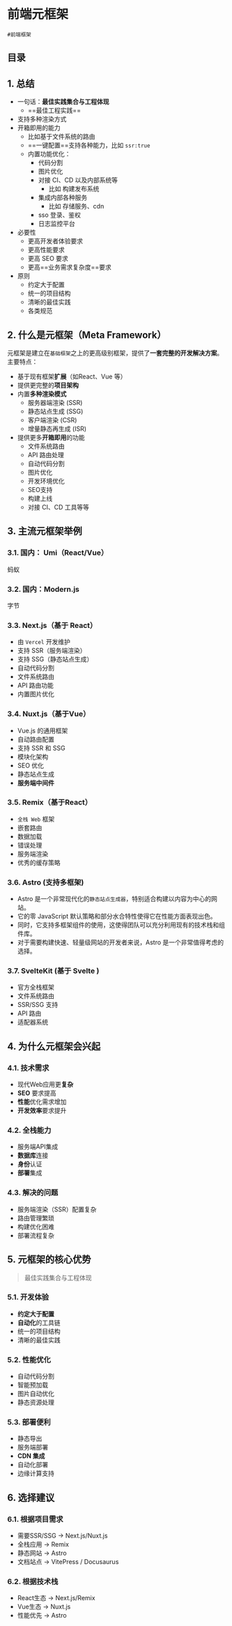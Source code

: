 
# 前端元框架

`#前端框架` 


## 目录
<!-- toc -->
 ## 1. 总结  

- 一句话：**最佳实践集合与工程体现**
	- ==最佳工程实践==
- 支持多种渲染方式
- 开箱即用的能力
	- 比如基于文件系统的路由
	- ==一键配置==支持各种能力，比如 `ssr:true`
	- 内置功能优化：
		- 代码分割
		- 图片优化
		- 对接 CI、CD 以及内部系统等
			- 比如 构建发布系统
		- 集成内部各种服务
			- 比如 存储服务、cdn
		- sso 登录、鉴权
		- 日志监控平台
- 必要性
	- 更高开发者体验要求
	- 更高性能要求
	- 更高 SEO 要求
	- 更高==业务需求复杂度==要求
- 原则
	- 约定大于配置
	- 统一的项目结构
	- 清晰的最佳实践
	- 各类规范

## 2. 什么是元框架（Meta Framework）

元框架是建立在`基础框架`之上的更高级别框架，提供了**一套完整的开发解决方案**。主要特点：
- 基于现有框架**扩展**（如React、Vue 等）
- 提供更完整的**项目架构**
- 内置**多种渲染模式**
	- 服务器端渲染 (SSR)
	- 静态站点生成 (SSG)
	- 客户端渲染 (CSR)
	- 增量静态再生成 (ISR)
- 提供更多**开箱即用**的功能
	- 文件系统路由
	- API 路由处理
	- 自动代码分割
	- 图片优化
	- 开发环境优化
	- SEO支持
	- 构建上线
	- 对接 CI、CD 工具等等

## 3. 主流元框架举例

### 3.1. 国内： Umi（React/Vue） 

蚂蚁

### 3.2. 国内：Modern.js

字节

### 3.3. Next.js（基于 React）

- 由 `Vercel` 开发维护
- 支持 SSR（服务端渲染）
- 支持 SSG（静态站点生成）
- 自动代码分割
- 文件系统路由
- API 路由功能
- 内置图片优化

### 3.4. Nuxt.js（基于Vue）

- Vue.js 的通用框架
- 自动路由配置
- 支持 SSR 和 SSG
- 模块化架构
- SEO 优化
- 静态站点生成
- **服务端中间件**

### 3.5. Remix（基于React）

- `全栈 Web` 框架
- 嵌套路由
- 数据加载
- 错误处理
- 服务端渲染
- 优秀的缓存策略

### 3.6. Astro (支持多框架)

- Astro 是一个非常现代化的`静态站点生成器`，特别适合构建以内容为中心的网站。
- 它的零 JavaScript 默认策略和部分水合特性使得它在性能方面表现出色。
- 同时，它支持多框架组件的使用，这使得团队可以充分利用现有的技术栈和组件库。
- 对于需要构建快速、轻量级网站的开发者来说，Astro 是一个非常值得考虑的选择。

### 3.7. SvelteKit (基于 Svelte )

- 官方全栈框架
- 文件系统路由
- SSR/SSG 支持
- API 路由
- 适配器系统

## 4. 为什么元框架会兴起

### 4.1. 技术需求

- 现代Web应用更**复杂**
- **SEO** 要求提高
- **性能**优化需求增加
- **开发效率**要求提升

### 4.2. 全栈能力

- 服务端API集成
- **数据库**连接
- **身份**认证
- **部署**集成

### 4.3. 解决的问题

- 服务端渲染（SSR）配置复杂
- 路由管理繁琐
- 构建优化困难
- 部署流程复杂

## 5. 元框架的核心优势

> 最佳实践集合与工程体现

### 5.1. 开发体验

- **约定大于配置**
- **自动化**的工具链
- 统一的项目结构
- 清晰的最佳实践

### 5.2. 性能优化

- 自动代码分割
- 智能预加载
- 图片自动优化
- 静态资源处理

### 5.3. 部署便利

- 静态导出
- 服务端部署
- **CDN 集成**
- 自动化部署
- 边缘计算支持

## 6. 选择建议

### 6.1. 根据项目需求

- 需要SSR/SSG → Next.js/Nuxt.js
- 全栈应用 → Remix
- 静态网站 → Astro
- 文档站点 → VitePress / Docusaurus

### 6.2. 根据技术栈

- React生态 → Next.js/Remix
- Vue生态 → Nuxt.js
- 性能优先 → Astro

